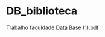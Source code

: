 # DB_biblioteca
 Trabalho faculdade
[Data Base (1).pdf](https://github.com/user-attachments/files/15982636/Data.Base.1.pdf)
